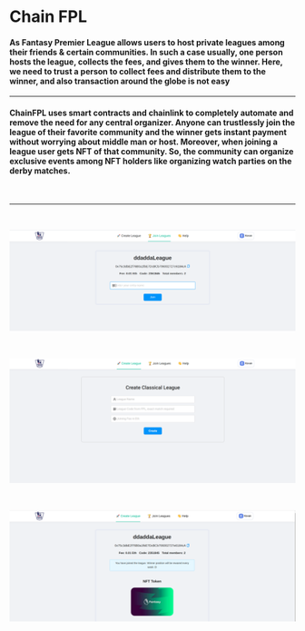 # Chain FPL

#### As Fantasy Premier League  allows users to host private leagues among their friends & certain communities. In such a case usually, one person hosts the league, collects the fees, and gives them to the winner. Here, we need to trust a person to collect fees and distribute them to the winner, and also transaction around the globe is not easy
<hr/>

#### ChainFPL uses smart contracts and chainlink to completely automate and remove the need for any central organizer. Anyone can trustlessly join the league of their favorite community and the winner gets instant payment without worrying about middle man or host. Moreover, when joining a league user gets NFT of that community. So, the community can organize exclusive events among NFT holders like organizing watch parties on the derby matches.

<br>
<hr/>
<br>

![ss1](./docs/s1.png)

<br/>

![ss1](./docs/s3.png)

<br/>

![ss1](./docs/s2.png)
